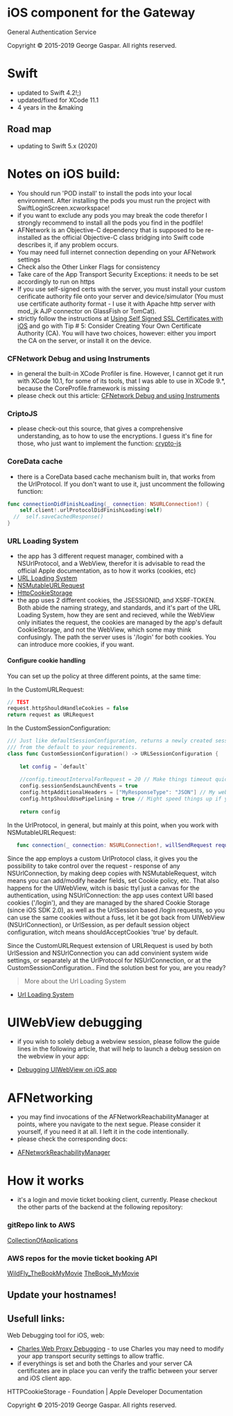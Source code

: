 # iOS component for the Gateway
General Authentication Service

Copyright © 2015-2019 George Gaspar. All rights reserved.

# Swift
- updated to Swift 4.2!;)
- updated/fixed for XCode 11.1
- 4 years in the &making

## Road map
- updating to Swift 5.x (2020)

# Notes on iOS build:
- You should run 'POD install' to install the pods into your local environment. After installing the pods you must run the project with SwiftLoginScreen.xcworkspace!
- if you want to exclude any pods you may break the code therefor I strongly recommend to install all the pods you find in the podfile!
- AFNetwork is an Objective-C dependency that is supposed to be re-installed as the official Objective-C class bridging into Swift code describes it, if any problem occurs. 
- You may need full internet connection depending on your AFNetwork settings
- Check also the Other Linker Flags for consistency
- Take care of the App Transport Security Exceptions: it needs to be set accordingly to run on https
- If you use self-signed certs with the server, you must install your custom cerificate authority file onto your server and device/simulator  (You must use certificate authority format - I use it with Apache http server with mod_jk AJP connector on GlassFish or TomCat).
- strictly follow the instructions at [Using Self Signed SSL Certificates with iOS](https://blog.httpwatch.com/2013/12/12/five-tips-for-using-self-signed-ssl-certificates-with-ios/) and go with Tip # 5: Consider Creating Your Own Certificate Authority (CA). You will have two choices, however: either you import the CA on the server, or install it on the device.

### CFNetwork Debug and using Instruments
- in general the built-in XCode Profiler is fine. However, I cannot get it run with XCode 10.1, for some of its tools, that I was able to use in XCode 9.*, because the CoreProfile.framework is missing
- please check out this article: [CFNetwork Debug and using Instruments](https://www.agnosticdev.com/blog-entry/networking-swift/advanced-network-debugging-xcode)


### CriptoJS
- please check-out this source, that gives a comprehensive understanding, as to how to use the encryptions. I guess it's fine for those, who just want to implement the function: [crypto-js](https://code.google.com/archive/p/crypto-js/) 

### CoreData cache
- there is a CoreData based cache mechanism built in, that works from the UrlProtocol. If you don't want to use it, just uncomment the following function:

```swift
func connectionDidFinishLoading(_ connection: NSURLConnection!) {
    self.client!.urlProtocolDidFinishLoading(self)
  //  self.saveCachedResponse()
}
```

### URL Loading System
- the app has 3 different request manager, combined with a NSUrlProtocol, and a WebView, therefor it is advisable to read the official Apple documentation, as to how it works (cookies, etc) 
- [URL Loading System](https://developer.apple.com/documentation/foundation/url_loading_system) 
- [NSMutableURLRequest](https://developer.apple.com/documentation/foundation/nsmutableurlrequest)
- [HttpCookieStorage](https://developer.apple.com/documentation/foundation/httpcookiestorage)
- the app uses 2 different cookies, the JSESSIONID, and XSRF-TOKEN. Both abide the naming strategy, and standards, and it's part of the URL Loading System, how they are sent and recieved, while the WebView only initiates the request, the cookies are managed by the app's default CookieStorage, and not the WebView, which some may think confusingly. The path the server uses is '/login' for both cookies. You can introduce more cookies, if you want.

#### Configure cookie handling
You can set up the policy at three different points, at the same time:

In the CustomURLRequest:
```swift
// TEST
request.httpShouldHandleCookies = false
return request as URLRequest
```

In the CustomSessionConfiguration:
```swift
/// Just like defaultSessionConfiguration, returns a newly created session configuration object, customised
/// from the default to your requirements.
class func CustomSessionConfiguration() -> URLSessionConfiguration {
    
    let config = `default`
    
    //config.timeoutIntervalForRequest = 20 // Make things timeout quickly.
    config.sessionSendsLaunchEvents = true
    config.httpAdditionalHeaders = ["MyResponseType": "JSON"] // My web service needs to be explicitly asked for JSON.
    config.httpShouldUsePipelining = true // Might speed things up if your server supports it.
    
    return config
```

In the UrlProtocol, in general, but mainly at this point, when you work with NSMutableURLRequest:
```swift
   func connection(_ connection: NSURLConnection!, willSendRequest request: URLRequest, redirectResponse response: URLResponse?) -> URLRequest? {
```

Since the app employs a custom UrlProtocol class, it gives you the possibility to take control over the request - response of any NSUrlConnection, by making deep copies with NSMutableRequest, witch means you can add/modify header fields, set Cookie policy, etc. That also happens for the UIWebView, witch is basic ttyl just a canvas for the authentication, using NSUrlConnection: the app uses context URI based cookies ('/login'), and they are managed by the shared Cookie Storage (since iOS SDK 2.0), as well as the UrlSession based /login requests, so you can use the same cookies without a fuss, let it be got back from UIWebView (NSUrlConnection), or UrlSession, as per default session object configuration, witch means shouldAcceptCookies 'true' by default. 

Since the CustomURLRequest extension of URLRequest is used by both UrlSession and NSUrlConnection you can add convinient system wide settings, or separately at the UrlProtocol for NSUrlConnection, or at the CustomSessionConfiguration.. Find the solution best for you, are you ready? 

>More about the Url Loading System
* [Url Loading System](https://developer.apple.com/documentation/foundation/url_loading_system)

# UIWebView debugging
- if you wish to solely debug a webview session, please follow the guide lines in the following article, that will help to launch a debug session on the webview in your app:
* [Debugging UIWebView on iOS app](https://medium.com/@mattcroak718/debugging-your-iphone-mobile-web-app-using-safari-development-tools-71240657c487)

# AFNetworking
- you may find invocations of the AFNetworkReachabilityManager at points, where you navigate to the next segue. Please consider it yourself, if you need it at all. I left it in the code intentionally.
- please check the corresponding docs:
* [AFNetworkReachabilityManager](http://cocoadocs.org/docsets/AFNetworking/3.1.0/Classes/AFNetworkReachabilityManager.html)

# How it works
- it's a login and movie ticket booking client, currently. Please checkout the other parts of the backend at the following repository:

### gitRepo link to AWS
[CollectionOfApplications](https://github.com/igeorge0902/CollectionOfApplications)

### AWS repos for the movie ticket booking API
[WildFly_TheBookMyMovie](https://us-west-2.console.aws.amazon.com/codesuite/codecommit/repositories?region=us-west-2#)
[TheBook_MyMovie](https://us-west-2.console.aws.amazon.com/codesuite/codecommit/repositories?region=us-west-2#)

Update your hostnames!
----


Usefull links:
----
Web Debugging tool for iOS, web:
- [Charles Web Proxy Debugging](https://www.charlesproxy.com/documentation/welcome/) - to use Charles you may need to modify your app transport security settings to allow traffic.
- if everythings is set and both the Charles and your server CA certificates are in place you can verify the traffic between your server and iOS client app.

HTTPCookieStorage - Foundation | Apple Developer Documentation

Copyright © 2015-2019 George Gaspar. All rights reserved.
